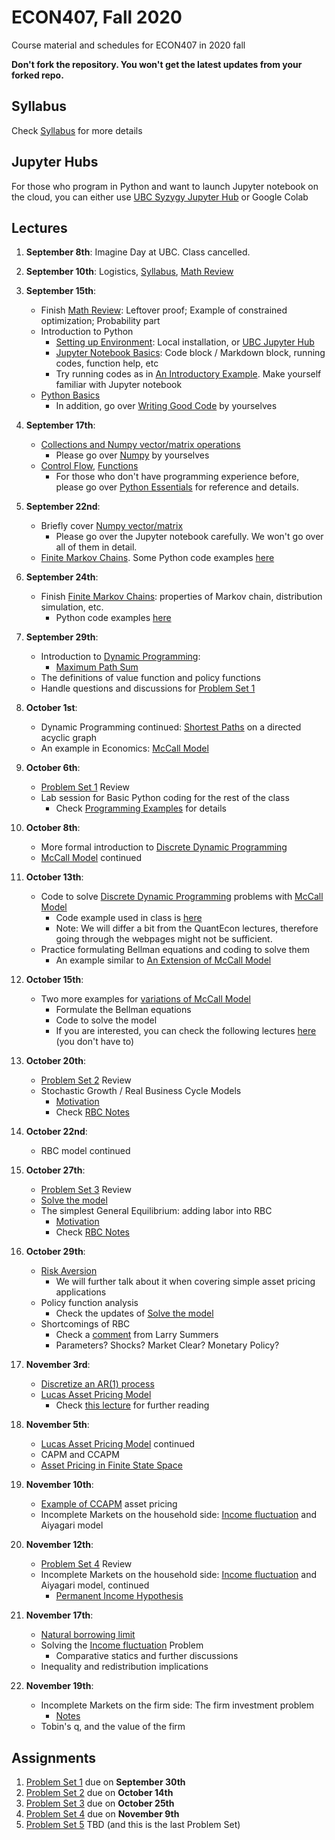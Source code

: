 # ECON407, Fall 2020
Course material and schedules for ECON407 in 2020 fall

**Don't fork the repository. You won't get the latest updates from your forked repo.**

## Syllabus
Check [Syllabus](syllabus.md) for more details

## Jupyter Hubs
For those who program in Python and want to launch Jupyter notebook on the cloud, you can either use [UBC Syzygy Jupyter Hub](http://ubc.syzygy.ca) or Google Colab

## Lectures
1. **September 8th**: Imagine Day at UBC. Class cancelled.
2. **September 10th**: Logistics, [Syllabus](syllabus.md), [Math Review](Notes/Math_Review.pdf)
3. **September 15th**:
    - Finish [Math Review](Notes/Math_Review.pdf): Leftover proof; Example of constrained optimization; Probability part
    - Introduction to Python
        - [Setting up Environment](https://python-programming.quantecon.org/getting_started.html): Local installation, or [UBC Jupyter Hub](http://ubc.syzygy.ca)
        - [Jupyter Notebook Basics](https://python-programming.quantecon.org/getting_started.html#Notebook-Basics): Code block / Markdown block, running codes, function help, etc
        - Try running codes as in [An Introductory Example](https://python-programming.quantecon.org/python_by_example.html). Make yourself familiar with Jupyter notebook
    - [Python Basics](Notebooks/Basics.ipynb)
        - In addition, go over [Writing Good Code](https://python-programming.quantecon.org/writing_good_code.html) by yourselves

4. **September 17th**:
    - [Collections and Numpy vector/matrix operations](Notebooks/CollectionAndNumpy.ipynb)
        - Please go over [Numpy](https://python-programming.quantecon.org/numpy.html) by yourselves
    - [Control Flow](Notebooks/ControlFlow.ipynb), [Functions](Notebooks/Functions.ipynb)
        - For those who don't have programming experience before, please go over [Python Essentials](https://python-programming.quantecon.org/python_essentials.html) for reference and details.

5. **September 22nd**:
    - Briefly cover [Numpy vector/matrix](Notebooks/CollectionAndNumpy.ipynb)
        - Please go over the Jupyter notebook carefully. We won't go over all of them in detail.
    - [Finite Markov Chains](https://python.quantecon.org/finite_markov.html). Some Python code examples [here](Notebooks/MarkovChainExample.ipynb)

6. **September 24th**:
    - Finish [Finite Markov Chains](https://python.quantecon.org/finite_markov.html): properties of Markov chain, distribution simulation, etc.
        - Python code examples [here](Notebooks/MarkovChainExample.ipynb)

7. **September 29th**:
    - Introduction to [Dynamic Programming](https://en.wikipedia.org/wiki/Dynamic_programming):
        - [Maximum Path Sum](https://projecteuler.net/problem=18)
    - The definitions of value function and policy functions
    - Handle questions and discussions for [Problem Set 1](ProblemSets/PS1.pdf)

8. **October 1st**:
    - Dynamic Programming continued: [Shortest Paths](https://python.quantecon.org/short_path.html) on a directed acyclic graph
    - An example in Economics: [McCall Model](https://python.quantecon.org/mccall_model.html)

9. **October 6th**:
    - [Problem Set 1](ProblemSets/PS1.pdf) Review
    - Lab session for Basic Python coding for the rest of the class
        - Check [Programming Examples](Notebooks/ProgrammingExamples.ipynb) for details

10. **October 8th**:
    - More formal introduction to [Discrete Dynamic Programming](Notes/Dynamic_Programming.pdf)
    - [McCall Model](https://python.quantecon.org/mccall_model.html) continued

11. **October 13th**:
    - Code to solve [Discrete Dynamic Programming](Notes/Dynamic_Programming.pdf) problems with [McCall Model](https://python.quantecon.org/mccall_model.html)
        - Code example used in class is [here](Notebooks/McCall.ipynb)
        - Note: We will differ a bit from the QuantEcon lectures, therefore going through the webpages might not be sufficient.
    - Practice formulating Bellman equations and coding to solve them
        - An example similar to [An Extension of McCall Model](https://python.quantecon.org/mccall_model_with_separation.html)

12. **October 15th**:
    - Two more examples for [variations of McCall Model](Notebooks/McCallVariations.ipynb)
        - Formulate the Bellman equations
        - Code to solve the model
        - If you are interested, you can check the following lectures [here](https://python.quantecon.org/index_search.html) (you don't have to)

13. **October 20th**:
    - [Problem Set 2](ProblemSets/Solutions/PS2_sol.ipynb) Review
    - Stochastic Growth / Real Business Cycle Models
        - [Motivation](Notebooks/RBC_motivation.ipynb)
        - Check [RBC Notes](Notes/RBC.pdf)

14. **October 22nd**:
    - RBC model continued

15. **October 27th**:
    - [Problem Set 3](ProblemSets/Solutions/PS3_sol.ipynb) Review
    - [Solve the model](Notebooks/RBC_solve.ipynb)
    - The simplest General Equilibrium: adding labor into RBC
        - [Motivation](Notebooks/RBC_motivation.ipynb)
        - Check [RBC Notes](Notes/RBC.pdf)

16. **October 29th**:
    - [Risk Aversion](Notes/Risk_Aversion.pdf)
        - We will further talk about it when covering simple asset pricing applications
    - Policy function analysis
        - Check the updates of [Solve the model](Notebooks/RBC_solve.ipynb)
    - Shortcomings of RBC
        - Check a [comment](References/Summers_comment.pdf) from Larry Summers
        - Parameters? Shocks? Market Clear? Monetary Policy?

17. **November 3rd**:
    - [Discretize an AR(1) process](Notes/Tauchen.pdf)
    - [Lucas Asset Pricing Model](Notes/Lucas_Tree.pdf)
        - Check [this lecture](https://python-advanced.quantecon.org/lucas_model.html) for further reading

18. **November 5th**:
    - [Lucas Asset Pricing Model](Notes/Lucas_Tree.pdf) continued
    - CAPM and CCAPM
    - [Asset Pricing in Finite State Space](https://python.quantecon.org/markov_asset.html)

19. **November 10th**:
    - [Example of CCAPM](Notebooks/CCAPM.ipynb) asset pricing
    - Incomplete Markets on the household side: [Income fluctuation](https://python.quantecon.org/ifp.html) and Aiyagari model

20. **November 12th**:
    - [Problem Set 4](ProblemSets/Solutions/PS4_sol.ipynb) Review
    - Incomplete Markets on the household side: [Income fluctuation](https://python.quantecon.org/ifp.html) and Aiyagari model, continued
        - [Permanent Income Hypothesis](Notes/PIH.pdf)

21. **November 17th**:
    - [Natural borrowing limit](Notes/Natural_Debt_Limit.pdf)
    - Solving the [Income fluctuation](https://python.quantecon.org/ifp.html) Problem
        - Comparative statics and further discussions
    - Inequality and redistribution implications

22. **November 19th**:
    - Incomplete Markets on the firm side: The firm investment problem
        - [Notes](Notes/Firm_Dynamics.pdf)
    - Tobin's q, and the value of the firm

<!---
23. **November 24th**
24. **November 26th**
25. **December 1st**
26. **December 3rd**
--->

## Assignments

1. [Problem Set 1](ProblemSets/PS1.pdf) due on **September 30th**
2. [Problem Set 2](ProblemSets/PS2.ipynb) due on **October 14th**
3. [Problem Set 3](ProblemSets/PS3.ipynb) due on **October 25th**
4. [Problem Set 4](ProblemSets/PS4.ipynb) due on **November 9th**
5. [Problem Set 5]() TBD (and this is the last Problem Set)
